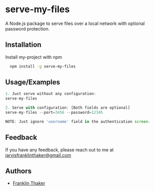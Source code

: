 
# serve-my-files
A Node.js package to serve files over a local network with optional password protection.


## Installation
Install my-project with npm

```bash
  npm install -g serve-my-files
```


## Usage/Examples
```javascript
1. Just serve without any configuration:
serve-my-files

2. Serve with configuration: [Both fields are optional]
serve-my-files --port=3456 --password=12345

NOTE: Just ignore 'username' field in the authentication screen.

```



## Feedback
If you have any feedback, please reach out to me at jarvisfranklinthaker@gmail.com



## Authors
- [Franklin Thaker](https://www.github.com/FranklinThaker)

